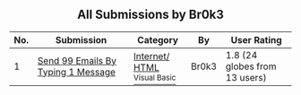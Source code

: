 ﻿<div align="center">

## All Submissions by Br0k3

</div>

No.  | Submission | Category | By   | User Rating
---- | ---------- | -------- | ---- | -----------
1 | [Send 99 Emails By Typing 1 Message<br />](https://github.com/Planet-Source-Code/br0k3-send-99-emails-by-typing-1-message__1-43681) | [Internet/ HTML<br /><sup>Visual Basic</sup>](../ByCategory/internet-html__1-34.md) | Br0k3 | 1.8 (24 globes from 13 users)
